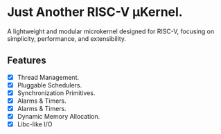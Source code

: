 # Just Another RISC-V µKernel. 
A lightweight and modular microkernel designed for RISC-V, focusing on simplicity, performance, and extensibility.
## Features
* [x] Thread Management.
* [X] Pluggable Schedulers.
* [X] Synchronization Primitives.
* [X] Alarms & Timers.
* [X] Alarms & Timers. 
* [x] Dynamic Memory Allocation.
* [X] Libc-like I/O
